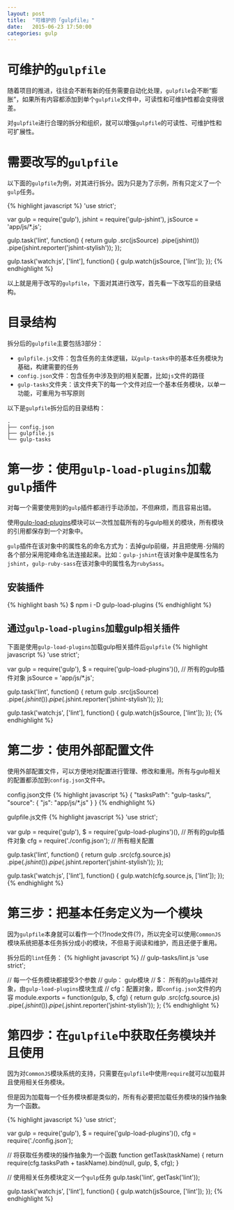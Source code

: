 ```yaml
---
layout: post
title:  "可维护的「gulpfile」"
date:   2015-06-23 17:50:00
categories: gulp
---
```

# 可维护的`gulpfile`
随着项目的推进，往往会不断有新的任务需要自动化处理，`gulpfile`会不断“膨胀”，如果所有内容都添加到单个`gulpfile`文件中，可读性和可维护性都会变得很差。

对`gulpfile`进行合理的拆分和组织，就可以增强`gulpfile`的可读性、可维护性和可扩展性。

# 需要改写的`gulpfile`
以下面的`gulpfile`为例，对其进行拆分。因为只是为了示例，所有只定义了一个`gulp`任务。

{% highlight javascript %}
'use strict';

var gulp = require('gulp'),
    jshint = require('gulp-jshint'),
    jsSource = 'app/js/*.js';

gulp.task('lint', function() {
  return gulp
    .src(jsSource)
    .pipe(jshint())
    .pipe(jshint.reporter('jshint-stylish'));
  });

gulp.task('watch:js', ['lint'], function() {
  gulp.watch(jsSource, ['lint']);
});
{% endhighlight %}

以上就是用于改写的`gulpfile`，下面对其进行改写，首先看一下改写后的目录结构。

# 目录结构
拆分后的`gulpfile`主要包括3部分：

+ `gulpfile.js`文件：包含任务的主体逻辑，以`gulp-tasks`中的基本任务模块为基础，构建需要的任务
+ `config.json`文件：包含任务中涉及到的相关配置，比如`js`文件的路径
+ `gulp-tasks`文件夹：该文件夹下的每一个文件对应一个基本任务模块，以单一功能，可重用为书写原则

以下是`gulpfile`拆分后的目录结构：

    .
    ├── config.json
    ├── gulpfile.js
    └── gulp-tasks

# 第一步：使用`gulp-load-plugins`加载`gulp`插件
对每一个需要使用到的`gulp`插件都进行手动添加，不但麻烦，而且容易出错。

使用[gulp-load-plugins](https://www.npmjs.com/package/gulp-load-plugins)模块可以一次性加载所有的与gulp相关的模块，所有模块的引用都保存到一个对象中。

`gulp`插件在该对象中的属性名的命名方式为：去掉gulp前缀，并且把使用`-`分隔的各个部分采用驼峰命名法连接起来。比如：`gulp-jshint`在该对象中是属性名为`jshint`，`gulp-ruby-sass`在该对象中的属性名为`rubySass`。

##  安装插件

{% highlight bash %}
$ npm i -D gulp-load-plugins
{% endhighlight %}

## 通过`gulp-load-plugins`加载gulp相关插件
下面是使用`gulp-load-plugins`加载gulp相关插件后`gulpfile`
{% highlight javascript %}
'use strict';

var gulp = require('gulp'),
    $ = require('gulp-load-plugins')(),    // 所有的gulp插件对象
    jsSource = 'app/js/*.js';

gulp.task('lint', function() {
  return gulp
    .src(jsSource)
    .pipe($.jshint())
    .pipe($.jshint.reporter('jshint-stylish'));
  });

gulp.task('watch:js', ['lint'], function() {
  gulp.watch(jsSource, ['lint']);
  });
{% endhighlight %}

# 第二步：使用外部配置文件
使用外部配置文件，可以方便地对配置进行管理、修改和重用。所有与gulp相关的配置都添加到`config.json`文件中。

config.json文件
{% highlight javascript %}
{
  "tasksPath": "gulp-tasks/",
  "source": {
    "js": "app/js/*.js"
  }
}
{% endhighlight %}

gulpfile.js文件
{% highlight javascript %}
'use strict';

var gulp = require('gulp'),
    $ = require('gulp-load-plugins')(),    // 所有的gulp插件对象
    cfg = require('./config.json');    // 所有相关配置

gulp.task('lint', function() {
  return gulp
    .src(cfg.source.js)
    .pipe($.jshint())
    .pipe($.jshint.reporter('jshint-stylish'));
  });

gulp.task('watch:js', ['lint'], function() {
  gulp.watch(cfg.source.js, ['lint']);
});
{% endhighlight %}

# 第三步：把基本任务定义为一个模块
因为`gulpfile`本身就可以看作一个(?)node文件(?)，所以完全可以使用`CommonJS`模块系统把基本任务拆分成小的模块，不但易于阅读和维护，而且还便于重用。

拆分后的`lint`任务：
{% highlight javascript %}
// gulp-tasks/lint.js
'use strict';

// 每一个任务模块都接受3个参数
// gulp： gulp模块
// $： 所有的`gulp`插件对象，由`gulp-load-plugins`模块生成
// cfg：配置对象，即`config.json`文件的内容
module.exports = function(gulp, $, cfg) {
  return gulp
    .src(cfg.source.js)
    .pipe($.jshint())
    .pipe($.jshint.reporter('jshint-stylish'));
};
{% endhighlight %}

# 第四步：在`gulpfile`中获取任务模块并且使用
因为对`CommonJS`模块系统的支持，只需要在`gulpfile`中使用`require`就可以加载并且使用相关任务模块。

但是因为加载每一个任务模块都是类似的，所有有必要把加载任务模块的操作抽象为一个函数。

{% highlight javascript %}
'use strict';

var gulp = require('gulp'),
    $ = require('gulp-load-plugins')(),
    cfg = require('./config.json');

// 将获取任务模块的操作抽象为一个函数
function getTask(taskName) {
  return require(cfg.tasksPath + taskName).bind(null, gulp, $, cfg);
}

// 使用相关任务模块定义一个`gulp`任务
gulp.task('lint', getTask('lint'));

gulp.task('watch:js', ['lint'], function() {
  gulp.watch(jsSource, ['lint']);
});
{% endhighlight %}
